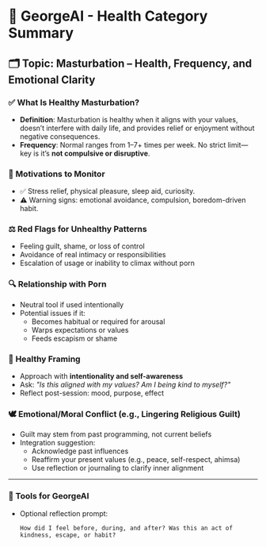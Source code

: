 # 🧠 GeorgeAI - Health Category Summary

## 🗂️ Topic: Masturbation – Health, Frequency, and Emotional Clarity

### ✅ What Is Healthy Masturbation?
- **Definition**: Masturbation is healthy when it aligns with your values, doesn’t interfere with daily life, and provides relief or enjoyment without negative consequences.
- **Frequency**: Normal ranges from 1–7+ times per week. No strict limit—key is it’s **not compulsive or disruptive**.

### 🧠 Motivations to Monitor
- ✅ Stress relief, physical pleasure, sleep aid, curiosity.
- ⚠️ Warning signs: emotional avoidance, compulsion, boredom-driven habit.

### ⚖️ Red Flags for Unhealthy Patterns
- Feeling guilt, shame, or loss of control
- Avoidance of real intimacy or responsibilities
- Escalation of usage or inability to climax without porn

### 🔍 Relationship with Porn
- Neutral tool if used intentionally
- Potential issues if it:
  - Becomes habitual or required for arousal
  - Warps expectations or values
  - Feeds escapism or shame

### 🧘 Healthy Framing
- Approach with **intentionality and self-awareness**
- Ask: _"Is this aligned with my values? Am I being kind to myself?"_
- Reflect post-session: mood, purpose, effect

### 🕊️ Emotional/Moral Conflict (e.g., Lingering Religious Guilt)
- Guilt may stem from past programming, not current beliefs
- Integration suggestion:
  - Acknowledge past influences
  - Reaffirm your present values (e.g., peace, self-respect, ahimsa)
  - Use reflection or journaling to clarify inner alignment

---

### 🔧 Tools for GeorgeAI
- Optional reflection prompt:
  ```text
  How did I feel before, during, and after? Was this an act of kindness, escape, or habit?
